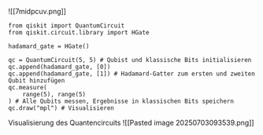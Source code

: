 ![[7midpcuv.png]]

```
from qiskit import QuantumCircuit
from qiskit.circuit.library import HGate

hadamard_gate = HGate()

qc = QuantumCircuit(5, 5) # Qubist und klassische Bits initialisieren
qc.append(hadamard_gate, [0])
qc.append(hadamard_gate, [1]) # Hadamard-Gatter zum ersten und zweiten Qubit hinzufügen
qc.measure(
    range(5), range(5)
) # Alle Qubits messen, Ergebnisse in klassischen Bits speichern
qc.draw("mpl") # Visualisieren
```
Visualisierung des Quantencircuits
![[Pasted image 20250703093539.png]]

